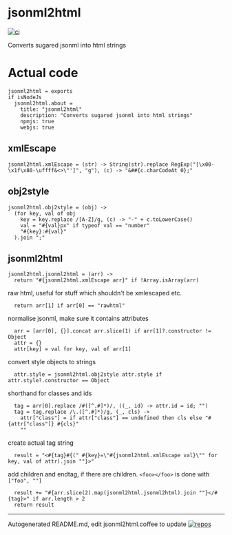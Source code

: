 # jsonml2html
[![ci](https://secure.travis-ci.org/rasmuserik/jsonml2html.png)](http://travis-ci.org/rasmuserik/jsonml2html)

Converts sugared jsonml into html strings

# Actual code

    jsonml2html = exports
    if isNodeJs
      jsonml2html.about =
        title: "jsonml2html"
        description: "Converts sugared jsonml into html strings"
        npmjs: true
        webjs: true
    

## xmlEscape

    jsonml2html.xmlEscape = (str) -> String(str).replace RegExp("[\x00-\x1f\x80-\uffff&<>\"']", "g"), (c) -> "&##{c.charCodeAt 0};"

## obj2style

    jsonml2html.obj2style = (obj) ->
      (for key, val of obj
        key = key.replace /[A-Z]/g, (c) -> "-" + c.toLowerCase()
        val = "#{val}px" if typeof val == "number"
        "#{key}:#{val}"
      ).join ";"

## jsonml2html

    jsonml2html.jsonml2html = (arr) ->
      return "#{jsonml2html.xmlEscape arr}" if !Array.isArray(arr)

raw html, useful for stuff which shouldn't be xmlescaped etc.

      return arr[1] if arr[0] == "rawhtml"

normalise jsonml, make sure it contains attributes

      arr = [arr[0], {}].concat arr.slice(1) if arr[1]?.constructor != Object
      attr = {}
      attr[key] = val for key, val of arr[1]

convert style objects to strings

      attr.style = jsonml2html.obj2style attr.style if attr.style?.constructor == Object

shorthand for classes and ids

      tag = arr[0].replace /#([^.#]*)/, ((_, id) -> attr.id = id; "")
      tag = tag.replace /\.([^.#]*)/g, (_, cls) ->
        attr["class"] = if attr["class"] == undefined then cls else "#{attr["class"]} #{cls}"
        ""

create actual tag string

      result = "<#{tag}#{(" #{key}=\"#{jsonml2html.xmlEscape val}\"" for key, val of attr).join ""}>"

add children and endtag, if there are children. `<foo></foo>` is done with `["foo", ""]`

      result += "#{arr.slice(2).map(jsonml2html.jsonml2html).join ""}</#{tag}>" if arr.length > 2
      return result
    
    
    


----

Autogenerated README.md, edit jsonml2html.coffee to update [![repos](https://ssl.solsort.com/_solapp_rasmuserik_jsonml2html.png)](https://github.com/rasmuserik/jsonml2html)
